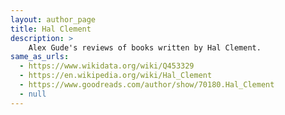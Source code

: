 ```yaml
---
layout: author_page
title: Hal Clement
description: >
    Alex Gude's reviews of books written by Hal Clement.
same_as_urls:
  - https://www.wikidata.org/wiki/Q453329
  - https://en.wikipedia.org/wiki/Hal_Clement
  - https://www.goodreads.com/author/show/70180.Hal_Clement
  - null
---
```

